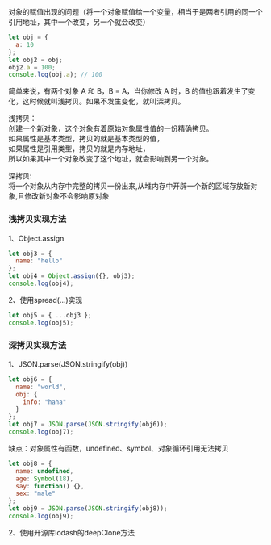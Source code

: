 <!--
 * @Descripttion: 
 * @version: 1.0.0
 * @Author: jimmiezhou
 * @Date: 2019-11-21 16:20:00
 * @LastEditors: jimmiezhou
 * @LastEditTime: 2019-11-21 16:28:01
 -->
对象的赋值出现的问题（将一个对象赋值给一个变量，相当于是两者引用的同一个引用地址，其中一个改变，另一个就会改变）

```javascript
let obj = {
  a: 10
};
let obj2 = obj;
obj2.a = 100;
console.log(obj.a); // 100
```

简单来说，有两个对象 A 和 B，B = A，当你修改 A 时，B 的值也跟着发生了变化，这时候就叫浅拷贝。如果不发生变化，就叫深拷贝。

浅拷贝：  
创建一个新对象，这个对象有着原始对象属性值的一份精确拷贝。  
如果属性是基本类型，拷贝的就是基本类型的值，  
如果属性是引用类型，拷贝的就是内存地址，  
所以如果其中一个对象改变了这个地址，就会影响到另一个对象。

深拷贝:  
将一个对象从内存中完整的拷贝一份出来,从堆内存中开辟一个新的区域存放新对象,且修改新对象不会影响原对象

### 浅拷贝实现方法

1、Object.assign

```javascript
let obj3 = {
  name: "hello"
};
let obj4 = Object.assign({}, obj3);
console.log(obj4);
```

2、使用spread(...)实现

```javascript
let obj5 = { ...obj3 };
console.log(obj5);
```

### 深拷贝实现方法

1、JSON.parse(JSON.stringify(obj))

```javascript
let obj6 = {
  name: "world",
  obj: {
    info: "haha"
  }
};
let obj7 = JSON.parse(JSON.stringify(obj6));
console.log(obj7);
```

缺点：对象属性有函数，undefined、symbol、对象循环引用无法拷贝

```javascript
let obj8 = {
  name: undefined,
  age: Symbol(18),
  say: function() {},
  sex: "male"
};
let obj9 = JSON.parse(JSON.stringify(obj8));
console.log(obj9);
```

2、使用开源库lodash的deepClone方法


